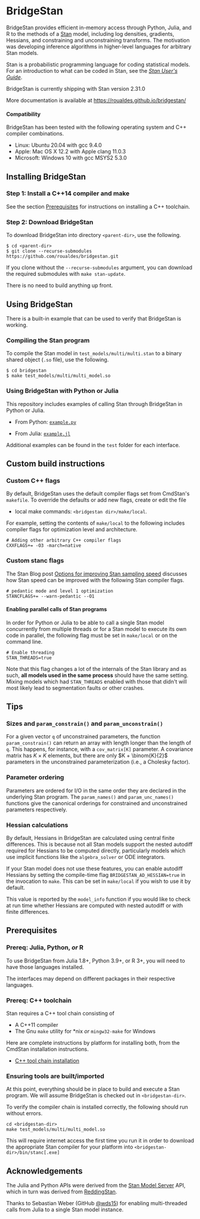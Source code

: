 # BridgeStan

BridgeStan provides efficient in-memory access through Python, Julia,
and R to the methods of a [Stan](https://mc-stan.org) model, including
log densities, gradients, Hessians, and constraining and unconstraining
transforms.  The motivation was developing inference algorithms in
higher-level languages for arbitrary Stan models.

Stan is a probabilistic programming language for coding statistical
models.  For an introduction to what can be coded in Stan, see the
[*Stan User's Guide*](https://mc-stan.org/docs/stan-users-guide/index.html).

BridgeStan is currently shipping with Stan version 2.31.0

More documentation is available at https://roualdes.github.io/bridgestan/


#### Compatibility

BridgeStan has been tested with the following operating system and C++
compiler combinations.

* Linux: Ubuntu 20.04 with gcc 9.4.0
* Apple: Mac OS X 12.2 with Apple clang 11.0.3
* Microsoft: Windows 10 with gcc MSYS2 5.3.0


## Installing BridgeStan

### Step 1: Install a C++14 compiler and make

See the section [Prerequisites](#prerequisites) for instructions on
installing a C++ toolchain.

### Step 2: Download BridgeStan

To download BridgeStan into directory `<parent-dir>`, use the following.

```shell
$ cd <parent-dir>
$ git clone --recurse-submodules https://github.com/roualdes/bridgestan.git
```

If you clone without the `--recurse-submodules` argument, you can download the required
submodules with `make stan-update`.

There is no need to build anything up front.

## Using BridgeStan

There is a built-in example that can be used to verify that BridgeStan
is working.

### Compiling the Stan program

To compile the Stan model in `test_models/multi/multi.stan` to a binary
shared object (`.so` file), use the following.

```
$ cd bridgestan
$ make test_models/multi/multi_model.so
```

### Using BridgeStan with Python or Julia

This repository includes examples of calling Stan through BridgeStan
in Python or Julia.

* From Python: [`example.py`](julia/example.py)

* From Julia: [`example.jl`](python/example.jl)

Additional examples can be found in the `test` folder for each interface.

## Custom build instructions

### Custom C++ flags

By default, BridgeStan uses the default compiler flags set from
CmdStan's `makefile`.  To override the defaults or add new flags, create
or edit the file

* local make commands: `<bridgestan dir>/make/local`.

For example, setting the contents of `make/local` to the following
includes compiler flags for optimization level and architecture.

```
# Adding other arbitrary C++ compiler flags
CXXFLAGS+= -O3 -march=native
```

### Custom stanc flags

The Stan Blog post [Options for improving Stan sampling
speed](https://blog.mc-stan.org/2022/08/03/options-for-improving-stan-sampling-speed/)
discusses how Stan speed can be improved with the following Stan
compiler flags.

```
# pedantic mode and level 1 optimization
STANCFLAGS+= --warn-pedantic --O1
```

#### Enabling parallel calls of Stan programs

In order for Python or Julia to be able to call a single Stan model
concurrently from multiple threads or for a Stan model to execute its
own code in parallel, the following flag must be set in `make/local`
or on the command line.

```
# Enable threading
STAN_THREADS=true
```

Note that this flag changes a lot of the internals of the Stan library
and as such, **all models used in the same process** should have the same
setting. Mixing models which had `STAN_THREADS` enabled with those that didn't
will most likely lead to segmentation faults or other crashes.


## Tips

### Sizes and `param_constrain()` and `param_unconstrain()`

For a given vector `q` of unconstrained parameters, the function
`param_constrain()` can return an array with length longer than the
length of `q`.  This happens, for instance, with a `cov_matrix[K]`
parameter.  A covariance matrix has $K \times K$ elements,
but there are only $K + \binom{K}{2}$ parameters in the unconstrained
parameterization (i.e., a Cholesky factor).

### Parameter ordering

Parameters are ordered for I/O in the same order they are declared in
the underlying Stan program. The `param_names()` and `param_unc_names()`
functions give the canonical orderings for constrained and unconstrained
parameters respectively.

### Hessian calculations

By default, Hessians in BridgeStan are calculated using central finite differences.
This is because not all Stan models support the nested autodiff required for Hessians
to be computed directly, particularly models which use implicit functions like the `algebra_solver`
or ODE integrators.

If your Stan model does not use these features, you can enable autodiff Hessians by
setting the compile-time flag `BRIDGESTAN_AD_HESSIAN=true` in the invocation to `make`.
This can be set in `make/local` if you wish to use it by default.

This value is reported by the `model_info` function if you would like to check at run time
whether Hessians are computed with nested autodiff or with finite differences.

## Prerequisites

### Prereq: Julia, Python, *or* R

To use BridgeStan from Julia 1.8+, Python 3.9+, or R 3+, you will need to have those
languages installed.

The interfaces may depend on different packages in their respective languages.

### Prereq: C++ toolchain

Stan requires a C++ tool chain consisting of

* A C++11 compiler
* The Gnu `make` utility for \*nix *or* `mingw32-make` for Windows

Here are complete instructions by platform for installing both, from the CmdStan installation instructions.

* [C++ tool chain installation](https://mc-stan.org/docs/cmdstan-guide/cmdstan-installation.html#cpp-toolchain)


### Ensuring tools are built/imported

At this point, everything should be in place to build and execute a
Stan program.  We will assume BridgeStan is checked out in `<bridgestan-dir>`.

To verify the compiler chain is installed correctly, the following
should run without errors.

```shell
cd <bridgestan-dir>
make test_models/multi/multi_model.so
```

This will require internet access the first time you run it in order
to download the appropriate Stan compiler for your platform into
`<bridgestan-dir>/bin/stanc[.exe]`

## Acknowledgements

The Julia and Python APIs were derived from the
[Stan Model Server](https://github.com/bob-carpenter/stan-model-server/)
API, which in turn was derived from
[ReddingStan](https://github.com/dmuck/redding-stan).

Thanks to Sebastian Weber (GitHub [@wds15](https://github.com/wds15))
for enabling multi-threaded calls from Julia to a single Stan model instance.
